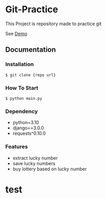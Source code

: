 # Git-Practice
This Project is repository made to practice git

See [Demo](https://www.google.com/)

## Documentation

### Installation

```shell
$ git clone {repo url}
```


### How To Start

```shell
$ python main.py
```

### Dependency

- python=3.10
- django==3.0.0
- requests^0.10.0

### Features

- extract lucky number 
- save lucky numbers
- buy lottery based on lucky number 
# test
